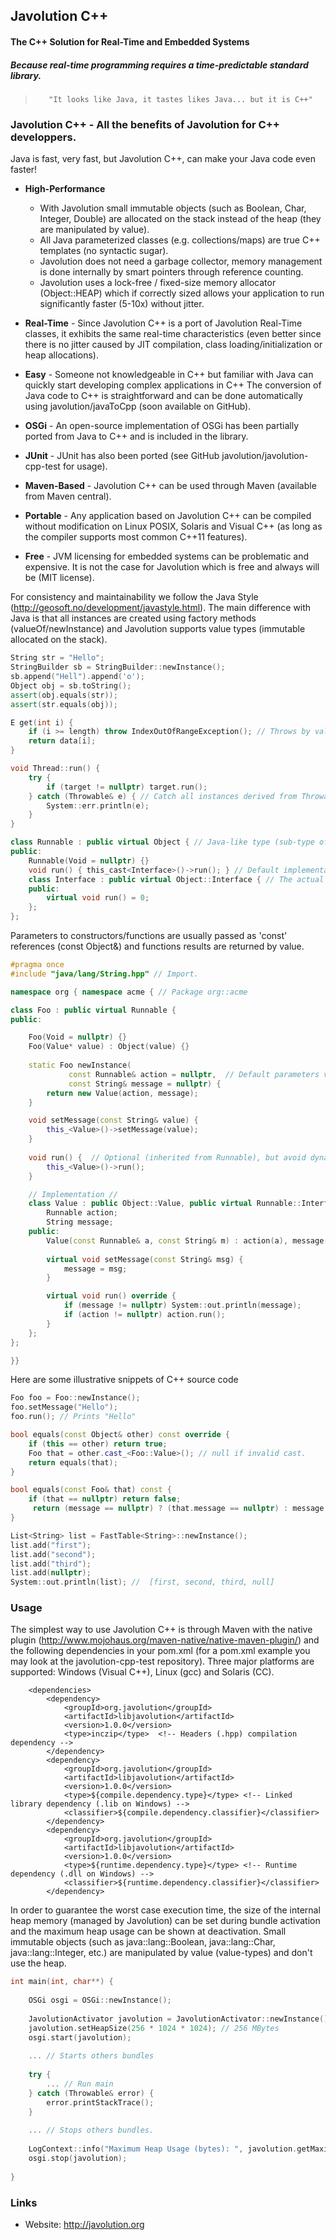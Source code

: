 ## Javolution C++
#### The C++ Solution for Real-Time and Embedded Systems
##### Because real-time programming requires a time-predictable standard library.

>        "It looks like Java, it tastes likes Java... but it is C++"

### Javolution C++ - All the benefits of Javolution for C++ developpers.

Java is fast, very fast, but Javolution C++, can make your Java code even faster!

- **High-Performance** 
    - With Javolution small immutable objects (such as Boolean, Char, Integer, Double) are allocated on the stack instead of the heap (they are manipulated by value). 
    - All Java parameterized classes (e.g. collections/maps) are true C++ templates (no syntactic sugar). 
    - Javolution does not need a garbage collector, memory management is done internally by smart pointers through reference counting.
    - Javolution uses a lock-free / fixed-size memory allocator (Object::HEAP) which if correctly sized allows your application to run significantly faster (5-10x) without jitter.

- **Real-Time** - Since Javolution C++ is a port of Javolution Real-Time classes, it exhibits the same real-time characteristics (even better since there is no jitter caused by JIT compilation, class loading/initialization or heap allocations).

- **Easy** - Someone not knowledgeable in C++ but familiar with Java can quickly start developing complex applications in C++ The conversion of Java code to C++ is straightforward and can be done automatically using javolution/javaToCpp (soon available on GitHub).

- **OSGi** - An open-source implementation of OSGi has been partially ported from Java to C++ and is included in the library.

- **JUnit** - JUnit has also been ported (see GitHub javolution/javolution-cpp-test for usage).

- **Maven-Based** - Javolution C++ can be used through Maven (available from Maven central).

- **Portable** - Any application based on Javolution C++ can be compiled without modification on Linux POSIX, Solaris and Visual C++ (as long as the compiler supports most common C++11 features).

- **Free** - JVM licensing for embedded systems can be problematic and expensive. It is not the case for Javolution which is free and always will be (MIT license). 
  
For consistency and maintainability we follow the Java Style (http://geosoft.no/development/javastyle.html).
The main difference with Java is that all instances are created using factory methods (valueOf/newInstance) and Javolution supports value types (immutable allocated on the stack).

```cpp
String str = "Hello"; 
StringBuilder sb = StringBuilder::newInstance(); 
sb.append("Hell").append('o');
Object obj = sb.toString();                       
assert(obj.equals(str));
assert(str.equals(obj));

E get(int i) {
    if (i >= length) throw IndexOutOfRangeException(); // Throws by value, but caught by reference (&).
    return data[i];
}

void Thread::run() {
    try {
        if (target != nullptr) target.run(); 
    } catch (Throwable& e) { // Catch all instances derived from Throwable.
        System::err.println(e);
    }
}

class Runnable : public virtual Object { // Java-like type (sub-type of Object).
public:
    Runnable(Void = nullptr) {} 
    void run() { this_cast<Interface>()->run(); } // Default implementation (dynamic cast)
    class Interface : public virtual Object::Interface { // The actual interface (abstract)
    public:
        virtual void run() = 0;    
    };
};
``` 

Parameters to constructors/functions are usually passed as 'const' references (const Object&) and functions results are returned by value.
 
```cpp
#pragma once 
#include "java/lang/String.hpp" // Import.

namespace org { namespace acme { // Package org::acme

class Foo : public virtual Runnable { 
public:

    Foo(Void = nullptr) {} 
    Foo(Value* value) : Object(value) {} 
    
    static Foo newInstance(
             const Runnable& action = nullptr,  // Default parameters values supported.
             const String& message = nullptr) {
        return new Value(action, message);
    }

    void setMessage(const String& value) {  
        this_<Value>()->setMessage(value);
    }
    
    void run() {  // Optional (inherited from Runnable), but avoid dynamic cast here!
        this_<Value>()->run();
    }

    // Implementation //
    class Value : public Object::Value, public virtual Runnable::Interface  {     
        Runnable action;
        String message;
    public:
        Value(const Runnable& a, const String& m) : action(a), message(m) {}         
    
        virtual void setMessage(const String& msg) { 
            message = msg;
        }

        virtual void run() override {
            if (message != nullptr) System::out.println(message);
            if (action != nullptr) action.run();
        }
    };    
}; 

}}
``` 
Here are some illustrative snippets of C++ source code

```cpp
Foo foo = Foo::newInstance();
foo.setMessage("Hello");
foo.run(); // Prints "Hello"

bool equals(const Object& other) const override {
    if (this == other) return true;
    Foo that = other.cast_<Foo::Value>(); // null if invalid cast.
    return equals(that);
}

bool equals(const Foo& that) const {
    if (that == nullptr) return false;
     return (message == nullptr) ? (that.message == nullptr) : message.equals(that.message);
} 

List<String> list = FastTable<String>::newInstance(); 
list.add("first");                                  
list.add("second");
list.add("third");
list.add(nullptr);
System::out.println(list); //  [first, second, third, null]
``` 

### Usage

The simplest way to use Javolution C++ is through Maven with the native plugin (http://www.mojohaus.org/maven-native/native-maven-plugin/) and the following dependencies in your pom.xml (for a pom.xml example you may look at the javolution-cpp-test repository).
Three major platforms are supported: Windows (Visual C++), Linux (gcc) and Solaris (CC).

```
    <dependencies>
        <dependency>
            <groupId>org.javolution</groupId>
            <artifactId>libjavolution</artifactId>
            <version>1.0.0</version>
            <type>inczip</type>  <!-- Headers (.hpp) compilation dependency -->
        </dependency>
        <dependency>
            <groupId>org.javolution</groupId>
            <artifactId>libjavolution</artifactId>
            <version>1.0.0</version>
            <type>${compile.dependency.type}</type> <!-- Linked library dependency (.lib on Windows) -->
            <classifier>${compile.dependency.classifier}</classifier>
        </dependency>
        <dependency>
            <groupId>org.javolution</groupId>
            <artifactId>libjavolution</artifactId>
            <version>1.0.0</version>
            <type>${runtime.dependency.type}</type> <!-- Runtime dependency (.dll on Windows) -->
            <classifier>${runtime.dependency.classifier}</classifier>
        </dependency>
```

In order to guarantee the worst case execution time, the size of the internal heap memory (managed by Javolution) can be set during bundle activation and the maximum heap usage can be shown at deactivation. Small immutable objects (such as java::lang::Boolean, java::lang::Char, java::lang::Integer, etc.) are manipulated by value (value-types) and don't use the heap.

```cpp
int main(int, char**) {
    
    OSGi osgi = OSGi::newInstance();
    
    JavolutionActivator javolution = JavolutionActivator::newInstance();
    javolution.setHeapSize(256 * 1024 * 1024); // 256 MBytes
    osgi.start(javolution);
    
    ... // Starts others bundles 
    
    try {
        ... // Run main
    } catch (Throwable& error) {
        error.printStackTrace();
    }
    
    ... // Stops others bundles.
    
    LogContext::info("Maximum Heap Usage (bytes): ", javolution.getMaximumHeapUsage());
    osgi.stop(javolution);
    
}
```

### Links

- Website: http://javolution.org
